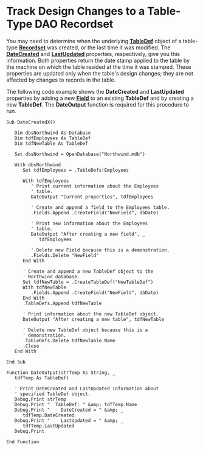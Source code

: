 
# Track Design Changes to a Table-Type DAO Recordset

You may need to determine when the underlying  **[TableDef](http://msdn.microsoft.com/library/715146B6-C62A-ABFF-28EE-E6BBE3C08ADF%28Office.15%29.aspx)** object of a table-type **[Recordset](http://msdn.microsoft.com/library/9774232C-E6DA-175B-FC7F-ED2AB7908FA0%28Office.15%29.aspx)** was created, or the last time it was modified. The **[DateCreated](http://msdn.microsoft.com/library/BD63AC73-2218-B62C-A785-DE08C4625DFF%28Office.15%29.aspx)** and **[LastUpdated](http://msdn.microsoft.com/library/091A8E10-01C0-20AF-7230-CD7103C243A1%28Office.15%29.aspx)** properties, respectively, give you this information. Both properties return the date stamp applied to the table by the machine on which the table resided at the time it was stamped. These properties are updated only when the table's design changes; they are not affected by changes to records in the table.

The following code example shows the  **DateCreated** and **LastUpdated** properties by adding a new **[Field](http://msdn.microsoft.com/library/1DBD535E-48AD-A5C8-A1B2-6776C1E3E19D%28Office.15%29.aspx)** to an existing **TableDef** and by creating a new **TableDef**. The **DateOutput** function is required for this procedure to run.



```
Sub DateCreatedX() 
 
   Dim dbsNorthwind As Database 
   Dim tdfEmployees As TableDef 
   Dim tdfNewTable As TableDef 
 
   Set dbsNorthwind = OpenDatabase("Northwind.mdb") 
 
   With dbsNorthwind 
      Set tdfEmployees = .TableDefs!Employees 
 
      With tdfEmployees 
         ' Print current information about the Employees  
         ' table. 
         DateOutput "Current properties", tdfEmployees 
 
         ' Create and append a field to the Employees table. 
         .Fields.Append .CreateField("NewField", dbDate) 
 
         ' Print new information about the Employees  
         ' table. 
         DateOutput "After creating a new field", _ 
            tdfEmployees 
 
         ' Delete new Field because this is a demonstration. 
         .Fields.Delete "NewField" 
      End With 
 
      ' Create and append a new TableDef object to the  
      ' Northwind database. 
      Set tdfNewTable = .CreateTableDef("NewTableDef") 
      With tdfNewTable 
         .Fields.Append .CreateField("NewField", dbDate) 
      End With 
      .TableDefs.Append tdfNewTable 
 
      ' Print information about the new TableDef object. 
      DateOutput "After creating a new table", tdfNewTable 
 
      ' Delete new TableDef object because this is a  
      ' demonstration. 
      .TableDefs.Delete tdfNewTable.Name 
      .Close 
   End With 
 
End Sub 
 
Function DateOutput(strTemp As String, _ 
   tdfTemp As TableDef) 
 
   ' Print DateCreated and LastUpdated information about  
   ' specified TableDef object. 
   Debug.Print strTemp 
   Debug.Print "  TableDef: " &amp; tdfTemp.Name 
   Debug.Print "    DateCreated = " &amp; _ 
      tdfTemp.DateCreated 
   Debug.Print "    LastUpdated = " &amp; _ 
      tdfTemp.LastUpdated 
   Debug.Print 
 
End Function 

```


